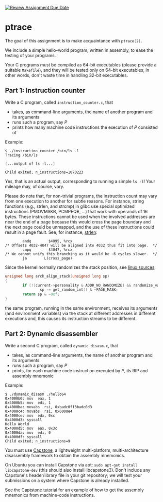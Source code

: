 [![Review Assignment Due Date](https://classroom.github.com/assets/deadline-readme-button-24ddc0f5d75046c5622901739e7c5dd533143b0c8e959d652212380cedb1ea36.svg)](https://classroom.github.com/a/2BrdMfuP)
# ptrace

The goal of this assignment is to make acquaintance with `ptrace(2)`.

We include a simple hello-world program, written in assembly, to ease the testing of your programs.

Your C programs must be compiled as 64-bit executables (please provide a suitable `Makefile`), and they will be tested only on 64-bit executables; in other words, don't waste time in handling 32-bit executables.

## Part 1: Instruction counter

Write a C program, called `instruction_counter.c`, that

* takes, as command-line arguments, the name of another program and its arguments
* runs such a program, say *P*
* prints how many machine code instructions the execution of *P* consisted of

Example:

```
$ ./instruction_counter /bin/ls -l
Tracing /bin/ls

[...output of ls -l...]

Child exited; n_instructions=1070223
```

Yes, that is an actual output, corresponding to running a simple `ls -l`! Your mileage may, of course, vary.

Please do note that, for non-trivial programs, the instruction count may vary from one execution to another for subtle reasons. For instance, string functions (e.g., strlen, and strcmp) in glibc use special optimized instructions (PMOVMSKB, PCMPEQB, ...) that work with operands of 16 bytes.
These instructions cannot be used when the involved addresses are near the end of a page because this would cross the page boundary and the next page could be unmapped, and the use of these instructions could result in a page fault.
See, for instance, [strlen](https://code.woboq.org/userspace/glibc/sysdeps/x86_64/strlen.S.html#89):

```x86asm
        andq        $4095, %rcx
/* Offsets 4032-4047 will be aligned into 4032 thus fit into page.  */
        cmpq        $4047, %rcx
/* We cannot unify this branching as it would be ~6 cycles slower.  */
        ja        L(cross_page)
```

Since the kernel normally randomizes the stack position, see [linux sources](https://elixir.bootlin.com/linux/latest/source/arch/arm64/kernel/process.c#L542):

```c
unsigned long arch_align_stack(unsigned long sp)
{
        if (!(current->personality & ADDR_NO_RANDOMIZE) && randomize_va_space)
                sp -= get_random_int() & ~PAGE_MASK;
        return sp & ~0xf;
}
```

the same program, running in the same environment, receives its arguments (and environment variables) via the stack at different addresses in different executions and, this causes its instruction streams to be different.

## Part 2: Dynamic disassembler

Write a second C program, called `dynamic_disasm.c`, that

* takes, as command-line arguments, the name of another program and its arguments
* runs such a program, say *P*
* prints, for each machine code instruction executed by *P*, its RIP and assembly mnemonic

Example:

```
$ ./dynamic_disasm ./hello64
0x4000b0: mov  eax, 1
0x4000b5: mov  edi, 1
0x4000ba: movabs  rsi, 0xbadc0ff3badc0d3
0x4000c4: movabs  rsi, 0x6000e4
0x4000ce: mov  edx, 0xc
0x4000d3: syscall
Hello World
0x4000d5: mov  eax, 0x3c
0x4000da: mov  edi, 0
0x4000df: syscall
Child exited; n_instructions=9
```

You must use [Capstone](http://www.capstone-engine.org/), a lightweight multi-platform, multi-architecture disassembly framework to obtain the assembly mnemonics.

On Ubuntu you can install Capstone via apt: `sudo apt-get install libcapstone-dev` (this should also install libcapstone3).
Don't include any Capstone's header/library file in your git repository; we will test your submissions on a system where Capstone is already installed.

See the [Captstone tutorial](https://www.capstone-engine.org/lang_c.html) for an example of how to get the assembly mnemonics from machine-code instructions.
